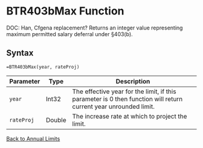 # BTR403bMax Function

DOC: Han, Cfgena replacement?  Returns an integer value representing maximum permitted salary deferral under §403(b).

## Syntax

```excel
=BTR403bMax(year, rateProj)
```

Parameter | Type | Description
---|---|---
`year` | Int32 | The effective year for the limit, if this parameter is 0 then function will return current year unrounded limit.
`rateProj` | Double | The increase rate at which to project the limit.

[Back to Annual Limits](RBLeAnnualLimits.md)